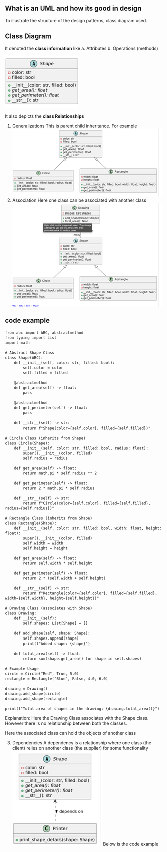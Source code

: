 
## What is an UML and how its good in design
To illustrate the structure of the design patterns, class diagram used.

## Class Diagram 
It denoted the **class information** like
a. Attributes
b. Operations (methods)

![img.png](img.png)



It also depicts the **class Relationships**
1. Generalizations
 This is parent child inheritance. For example
 ![img_1.png](img_1.png)
2. Association
Here one class can be associated with another class
![img_2.png](img_2.png)
## code example
```
from abc import ABC, abstractmethod
from typing import List
import math

# Abstract Shape Class
class Shape(ABC):
    def __init__(self, color: str, filled: bool):
        self.color = color
        self.filled = filled

    @abstractmethod
    def get_area(self) -> float:
        pass

    @abstractmethod
    def get_perimeter(self) -> float:
        pass

    def __str__(self) -> str:
        return f"Shape(color={self.color}, filled={self.filled})"

# Circle Class (inherits from Shape)
class Circle(Shape):
    def __init__(self, color: str, filled: bool, radius: float):
        super().__init__(color, filled)
        self.radius = radius

    def get_area(self) -> float:
        return math.pi * self.radius ** 2

    def get_perimeter(self) -> float:
        return 2 * math.pi * self.radius

    def __str__(self) -> str:
        return f"Circle(color={self.color}, filled={self.filled}, radius={self.radius})"

# Rectangle Class (inherits from Shape)
class Rectangle(Shape):
    def __init__(self, color: str, filled: bool, width: float, height: float):
        super().__init__(color, filled)
        self.width = width
        self.height = height

    def get_area(self) -> float:
        return self.width * self.height

    def get_perimeter(self) -> float:
        return 2 * (self.width + self.height)

    def __str__(self) -> str:
        return f"Rectangle(color={self.color}, filled={self.filled}, width={self.width}, height={self.height})"

# Drawing Class (associates with Shape)
class Drawing:
    def __init__(self):
        self.shapes: List[Shape] = []

    def add_shape(self, shape: Shape):
        self.shapes.append(shape)
        print(f"Added shape: {shape}")

    def total_area(self) -> float:
        return sum(shape.get_area() for shape in self.shapes)

# Example Usage
circle = Circle("Red", True, 5.0)
rectangle = Rectangle("Blue", False, 4.0, 6.0)

drawing = Drawing()
drawing.add_shape(circle)
drawing.add_shape(rectangle)

print(f"Total area of shapes in the drawing: {drawing.total_area()}")
```
Explanation: Here the Drawing Class associates with the Shape class. However there is no
relationship between both the classes.

Here the associated class can hold the objects of another class


3. Dependencies
A dependency is a relationship where one class (the client) relies on another class (the supplier) for some functionality
![img_3.png](img_3.png)
Below is the code example